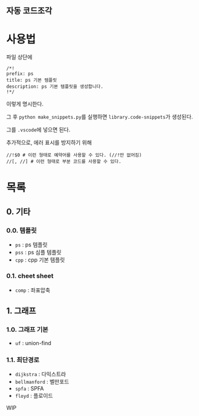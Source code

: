 자동 코드조각
---
# 사용법
파일 상단에
```
/*!
prefix: ps
title: ps 기본 템플릿
description: ps 기본 템플릿을 생성합니다.
!*/
```
이렇게 명시한다.


그 후 `python make_snippets.py`를 실행하면 `library.code-snippets`가 생성된다.

그를 `.vscode`에 넣으면 된다.

추가적으로, 에러 표시를 방지하기 위해
```
//!$0 # 이런 형태로 예약어를 사용할 수 있다. (//!만 없어짐)
//[, //] # 이런 형태로 부분 코드를 사용할 수 있다.
```

# 목록
## 0. 기타
### 0.0. 템플릿
- `ps` : ps 템플릿
- `pss` : ps 심플 템플릿
- `cpp` : cpp 기본 템플릿
### 0.1. cheet sheet
- `comp` : 좌표압축
## 1. 그래프
### 1.0. 그래프 기본
- `uf` : union-find
### 1.1. 최단경로
- `dijkstra` : 다익스트라
- `bellmanford` : 벨만포드
- `spfa` : SPFA
- `floyd` : 플로이드

WIP